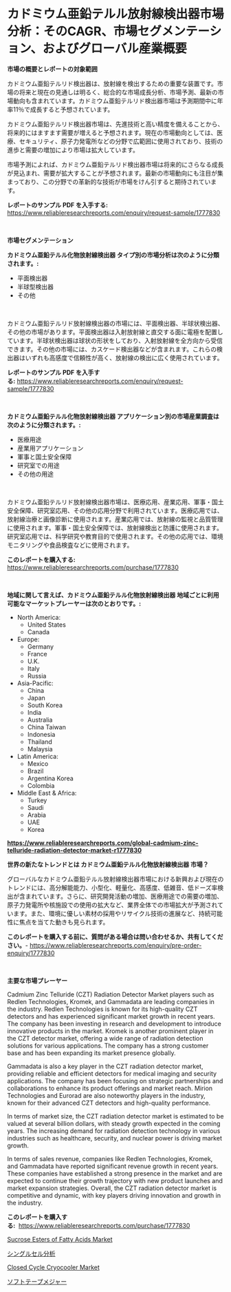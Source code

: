 <p><h1>カドミウム亜鉛テルル放射線検出器市場分析：そのCAGR、市場セグメンテーション、およびグローバル産業概要</h1></p><p><strong>市場の概要とレポートの対象範囲</strong></p>
<p><p>カドミウム亜鉛テルリド検出器は、放射線を検出するための重要な装置です。市場の将来と現在の見通しは明るく、総合的な市場成長分析、市場予測、最新の市場動向も含まれています。カドミウム亜鉛テルリド検出器市場は予測期間中に年率11％で成長すると予想されています。</p><p>カドミウム亜鉛テルリド検出器市場は、先進技術と高い精度を備えることから、将来的にはますます需要が増えると予想されます。現在の市場動向としては、医療、セキュリティ、原子力発電所などの分野で広範囲に使用されており、技術の進歩と需要の増加により市場は拡大しています。</p><p>市場予測によれば、カドミウム亜鉛テルリド検出器市場は将来的にさらなる成長が見込まれ、需要が拡大することが予想されます。最新の市場動向にも注目が集まっており、この分野での革新的な技術が市場をけん引すると期待されています。</p></p>
<p><strong>レポートのサンプル PDF を入手する:</strong> <a href="https://www.reliableresearchreports.com/enquiry/request-sample/1777830">https://www.reliableresearchreports.com/enquiry/request-sample/1777830</a></p>
<p>&nbsp;</p>
<p><strong>市場セグメンテーション</strong></p>
<p><strong>カドミウム亜鉛テルル化物放射線検出器 タイプ別の市場分析は次のように分類されます。:</strong></p>
<p><ul><li>平面検出器</li><li>半球型検出器</li><li>その他</li></ul></p>
<p>&nbsp;</p>
<p><p>カドミウム亜鉛テルリド放射線検出器の市場には、平面検出器、半球状検出器、その他の市場があります。平面検出器は入射放射線と直交する面に電極を配置しています。半球状検出器は球状の形状をしており、入射放射線を全方向から受信できます。その他の市場には、カスケード検出器などが含まれます。これらの検出器はいずれも高感度で信頼性が高く、放射線の検出に広く使用されています。</p></p>
<p><strong>レポートのサンプル PDF を入手する:</strong>&nbsp;<a href="https://www.reliableresearchreports.com/enquiry/request-sample/1777830">https://www.reliableresearchreports.com/enquiry/request-sample/1777830</a></p>
<p>&nbsp;</p>
<p><strong> カドミウム亜鉛テルル化物放射線検出器 アプリケーション別の市場産業調査は次のように分類されます。:</strong></p>
<p><ul><li>医療用途</li><li>産業用アプリケーション</li><li>軍事と国土安全保障</li><li>研究室での用途</li><li>その他の用途</li></ul></p>
<p>&nbsp;</p>
<p><p>カドミウム亜鉛テルリド放射線検出器市場は、医療応用、産業応用、軍事・国土安全保障、研究室応用、その他の応用分野で利用されています。医療応用では、放射線治療と画像診断に使用されます。産業応用では、放射線の監視と品質管理に使用されます。軍事・国土安全保障では、放射線検出と防護に使用されます。研究室応用では、科学研究や教育目的で使用されます。その他の応用では、環境モニタリングや食品検査などに使用されます。</p></p>
<p><strong>このレポートを購入する:</strong>&nbsp; <a href="https://www.reliableresearchreports.com/purchase/1777830">https://www.reliableresearchreports.com/purchase/1777830</a></p>
<p>&nbsp;</p>
<p><strong>地域に関して言えば、カドミウム亜鉛テルル化物放射線検出器 地域ごとに利用可能なマーケットプレーヤーは次のとおりです。:</strong></p>
<p><ul>
    <li>
        North America:
        <ul>
            <li>United States</li>
            <li>Canada</li>
        </ul>
    </li>
    <li>
        Europe:
        <ul>
            <li>Germany</li>
            <li>France</li>
            <li>U.K.</li>
            <li>Italy</li>
            <li>Russia</li>
        </ul>
    </li>
    <li>
        Asia-Pacific:
        <ul>
            <li>China</li>
            <li>Japan</li>
            <li>South Korea</li>
            <li>India</li>
            <li>Australia</li>
            <li>China Taiwan</li>
            <li>Indonesia</li>
            <li>Thailand</li>
            <li>Malaysia</li>
        </ul>
    </li>
    <li>
        Latin America:
        <ul>
            <li>Mexico</li>
            <li>Brazil</li>
            <li>Argentina Korea</li>
            <li>Colombia</li>
        </ul>
    </li>
    <li>
        Middle East & Africa:
        <ul>
            <li>Turkey</li>
            <li>Saudi</li>
            <li>Arabia</li>
            <li>UAE</li>
            <li>Korea</li>
        </ul>
    </li>
    </ul></p>
<p><strong><a href="https://www.reliableresearchreports.com/global-cadmium-zinc-telluride-radiation-detector-market-r1777830">https://www.reliableresearchreports.com/global-cadmium-zinc-telluride-radiation-detector-market-r1777830</a></strong>&nbsp;</p>
<p><strong>世界の新たなトレンドとは カドミウム亜鉛テルル化物放射線検出器 市場？</strong></p>
<p><p>グローバルなカドミウム亜鉛テルル放射線検出器市場における新興および現在のトレンドには、高分解能能力、小型化、軽量化、高感度、低雑音、低ドーズ率検出が含まれています。さらに、研究開発活動の増加、医療用途での需要の増加、原子力発電所や核施設での使用の拡大など、業界全体での市場拡大が予測されています。また、環境に優しい素材の採用やリサイクル技術の進展など、持続可能性に焦点を当てた動きも見られます。</p></p>
<p><strong>このレポートを購入する前に、質問がある場合は問い合わせるか、共有してください。</strong>- <a href="https://www.reliableresearchreports.com/enquiry/pre-order-enquiry/1777830">https://www.reliableresearchreports.com/enquiry/pre-order-enquiry/1777830</a></p>
<p>&nbsp;</p>
<p><strong>主要な市場プレーヤー</strong></p>
<p><p>Cadmium Zinc Telluride (CZT) Radiation Detector Market players such as Redlen Technologies, Kromek, and Gammadata are leading companies in the industry. Redlen Technologies is known for its high-quality CZT detectors and has experienced significant market growth in recent years. The company has been investing in research and development to introduce innovative products in the market. Kromek is another prominent player in the CZT detector market, offering a wide range of radiation detection solutions for various applications. The company has a strong customer base and has been expanding its market presence globally.</p><p>Gammadata is also a key player in the CZT radiation detector market, providing reliable and efficient detectors for medical imaging and security applications. The company has been focusing on strategic partnerships and collaborations to enhance its product offerings and market reach. Mirion Technologies and Eurorad are also noteworthy players in the industry, known for their advanced CZT detectors and high-quality performance.</p><p>In terms of market size, the CZT radiation detector market is estimated to be valued at several billion dollars, with steady growth expected in the coming years. The increasing demand for radiation detection technology in various industries such as healthcare, security, and nuclear power is driving market growth.</p><p>In terms of sales revenue, companies like Redlen Technologies, Kromek, and Gammadata have reported significant revenue growth in recent years. These companies have established a strong presence in the market and are expected to continue their growth trajectory with new product launches and market expansion strategies. Overall, the CZT radiation detector market is competitive and dynamic, with key players driving innovation and growth in the industry.</p></p>
<p><strong>このレポートを購入する:</strong>&nbsp;&nbsp;<a href="https://www.reliableresearchreports.com/purchase/1777830">https://www.reliableresearchreports.com/purchase/1777830</a></p>
<p><p><a href="https://changeable-paste-463.notion.site/Sucrose-Esters-of-Fatty-Acids-Market-Trends-and-Market-Analysis-forecasted-for-period-2024-2031-bcfd8426a08f40c8bc6f96c94e5c617e">Sucrose Esters of Fatty Acids Market</a></p><p><a href="https://medium.com/@awicka/%E5%8D%98%E4%B8%80%E7%B4%B0%E8%83%9E%E8%A7%A3%E6%9E%90%E5%B8%82%E5%A0%B4-2031%E5%B9%B4%E3%81%BE%E3%81%A7%E3%81%AE%E3%83%88%E3%83%AC%E3%83%B3%E3%83%89-%E4%BA%88%E6%B8%AC-%E7%AB%B6%E4%BA%89%E5%88%86%E6%9E%90-438ba40bf652">シングルセル分析</a></p><p><a href="https://view.publitas.com/reportprime-1/closed-cycle-cryocooler-market-exploring-market-share-market-trends-and-future-growth/">Closed Cycle Cryocooler Market</a></p><p><a href="https://medium.com/@fosterfahey38/%E3%82%BD%E3%83%95%E3%83%88%E3%83%A1%E3%82%B8%E3%83%A3%E3%83%BC%E3%83%86%E3%83%BC%E3%83%97%E5%B8%82%E5%A0%B4%E3%81%AE%E5%88%86%E6%9E%90-%E3%82%B0%E3%83%AD%E3%83%BC%E3%83%90%E3%83%AB%E7%94%A3%E6%A5%AD%E3%81%AE%E8%A6%8B%E9%80%9A%E3%81%97%E3%81%A8%E4%BA%88%E6%B8%AC-2024%E5%B9%B4%E3%81%8B%E3%82%892031%E5%B9%B4%E3%81%BE%E3%81%A7-2c57f387f980">ソフトテープメジャー</a></p></p>